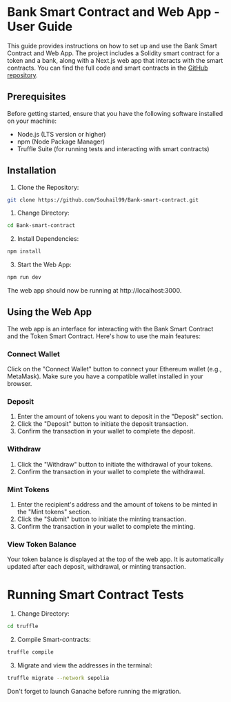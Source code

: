 # Bank Smart Contract and Web App - User Guide

This guide provides instructions on how to set up and use the Bank Smart Contract and Web App. The project includes a Solidity smart contract for a token and a bank, along with a Next.js web app that interacts with the smart contracts. You can find the full code and smart contracts in the [GitHub repository](https://github.com/Souhail99/Bank-smart-contract).

## Prerequisites
Before getting started, ensure that you have the following software installed on your machine:

- Node.js (LTS version or higher)
- npm (Node Package Manager)
- Truffle Suite (for running tests and interacting with smart contracts)

## Installation
1. Clone the Repository:
```bash
git clone https://github.com/Souhail99/Bank-smart-contract.git
```
1. Change Directory:
```bash
cd Bank-smart-contract
```
2. Install Dependencies:
```bash
npm install
```

3. Start the Web App:
```bash
npm run dev
```
The web app should now be running at http://localhost:3000.

## Using the Web App

The web app is an interface for interacting with the Bank Smart Contract and the Token Smart Contract. Here's how to use the main features:

### Connect Wallet

Click on the "Connect Wallet" button to connect your Ethereum wallet (e.g., MetaMask). Make sure you have a compatible wallet installed in your browser.

### Deposit

1. Enter the amount of tokens you want to deposit in the "Deposit" section.
2. Click the "Deposit" button to initiate the deposit transaction.
3. Confirm the transaction in your wallet to complete the deposit.

### Withdraw

1. Click the "Withdraw" button to initiate the withdrawal of your tokens.
2. Confirm the transaction in your wallet to complete the withdrawal.

### Mint Tokens

1. Enter the recipient's address and the amount of tokens to be minted in the "Mint tokens" section.
2. Click the "Submit" button to initiate the minting transaction.
3. Confirm the transaction in your wallet to complete the minting.

### View Token Balance

Your token balance is displayed at the top of the web app.
It is automatically updated after each deposit, withdrawal, or minting transaction.


# Running Smart Contract Tests

1. Change Directory:
```bash
cd truffle
```
2. Compile Smart-contracts:
```bash
truffle compile
```
3. Migrate and view the addresses in the terminal:
```bash
truffle migrate --network sepolia
```

Don't forget to launch Ganache before running the migration.